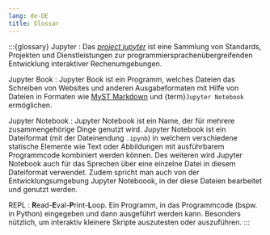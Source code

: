 ```yaml
---
lang: de-DE
title: Glossar
---
```

:::{glossary}
Jupyter
: Das [_project jupyter_](https://jupyter.org) ist eine Sammlung von Standards, Projekten und Dienstleistungen zur programmiersprachenübergreifenden Entwicklung interaktiver Rechenumgebungen.

Jupyter Book
: Jupyter Book ist ein Programm, welches Dateien das Schreiben von Websites und anderen Ausgabeformaten mit Hilfe von Dateien in Formaten wie [MyST Markdown](https://mystmd.org) und {term}`Jupyter Notebook` ermöglichen.

Jupyter Notebook
: Jupyter Notebook ist ein Name, der für mehrere zusammengehörige Dinge genutzt wird. Jupyter Notebook ist ein Dateiformat (mit der Dateinendung `.ipynb`) in welchem verschiedene statische Elemente wie Text oder Abbildungen mit ausführbarem Programmcode kombiniert werden können. Des weiteren wird Jupyter Notebook auch für das Sprechen über eine einzelne Datei in diesem Dateiformat verwendet. Zudem spricht man auch von der Entwicklungsumgebung Jupyter Noteboook, in der diese Dateien bearbeitet und genutzt werden.

REPL
: **R**ead-**E**val-**P**rint-**L**oop. Ein Programm, in das Programmcode (bspw. in Python) eingegeben und dann ausgeführt werden kann. Besonders nützlich, um interaktiv kleinere Skripte auszutesten oder auszuführen.
:::